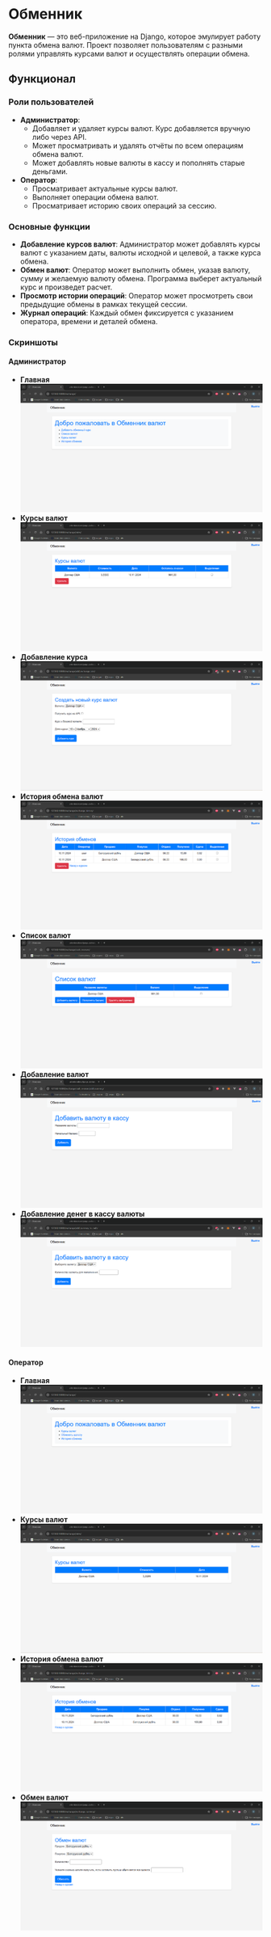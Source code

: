 # Обменник

**Обменник** — это веб-приложение на Django, которое эмулирует работу пункта обмена валют. Проект позволяет пользователям с разными ролями управлять курсами валют и осуществлять операции обмена.

## Функционал

### Роли пользователей
- **Администратор**:
  - Добавляет и удаляет курсы валют. Курс добавляется вручную либо через API. 
  - Может просматривать и удалять отчёты по всем операциям обмена валют.
  - Может добавлять новые валюты в кассу и пополнять старые деньгами.
- **Оператор**:
  - Просматривает актуальные курсы валют.
  - Выполняет операции обмена валют.
  - Просматривает историю своих операций за сессию.

### Основные функции
- **Добавление курсов валют**: Администратор может добавлять курсы валют с указанием даты, валюты исходной и целевой, а также курса обмена.
- **Обмен валют**: Оператор может выполнить обмен, указав валюту, сумму и желаемую валюту обмена. Программа выберет актуальный курс и произведет расчет.
- **Просмотр истории операций**: Оператор может просмотреть свои предыдущие обмены в рамках текущей сессии.
- **Журнал операций**: Каждый обмен фиксируется с указанием оператора, времени и деталей обмена.

### Скриншоты
#### Администратор
- **Главная**
![Главная](/images/admin_main_page.png)
- **Курсы валют**
![Курсы валют](/images/admin_exchange_rates_page.png)
- **Добавление курса**
![Добавления курса](/images/admin_create_exchange_rate_page.png)
- **История обмена валют**
![История обмена валют](/images/admin_exchange_history_page.png)
- **Список валют**
![Список валют](/images/admin_currency_list_page.png)
- **Добавление валют**
![Добавление валют](/images/admin_add_currency_page.png)
- **Добавление денег в кассу валюты**
![Добавление денег в кассу валюты](/images/admin_add_cash_to_currency_page.png)

#### Оператор
- **Главная**
![Главная](/images/user_main_page.png)
- **Курсы валют**
![Курсы валют](/images/user_exchange_rates_page.png)
- **История обмена валют**
![История обмена валют](/images/user_exchange_history_page.png)
- **Обмен валют**
![Обмен валют](/images/user_exchange_page.png)